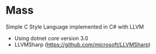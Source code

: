 # Mass

Simple C Style Language implemented in C# with LLVM

* Using dotnet core version 3.0
* LLVMSharp (https://github.com/microsoft/LLVMSharp)
